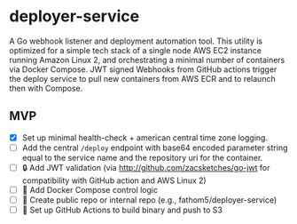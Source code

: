 # deployer-service
A Go webhook listener and deployment automation tool. This utility is optimized for a simple tech stack of a single node AWS EC2 instance running Amazon Linux 2, and orchestrating a minimal number of containers via Docker Compose.  JWT signed Webhooks from GitHub actions trigger the deploy service to pull new containers from AWS ECR and to relaunch then with Compose.

## MVP
- [x] Set up minimal health-check + american central time zone logging.
- [ ] Add the central `/deploy` endpoint with base64 encoded parameter string equal to the service name and the repository uri for the container. 
- [ ] 🔒 Add JWT validation (via http://github.com/zacsketches/go-jwt for compatibility with GitHub action and AWS Linux 2)
- [ ] 🐳 Add Docker Compose control logic
- [ ] 🚀 Create public repo or internal repo (e.g., fathom5/deployer-service)
- [ ] 🧪 Set up GitHub Actions to build binary and push to S3
